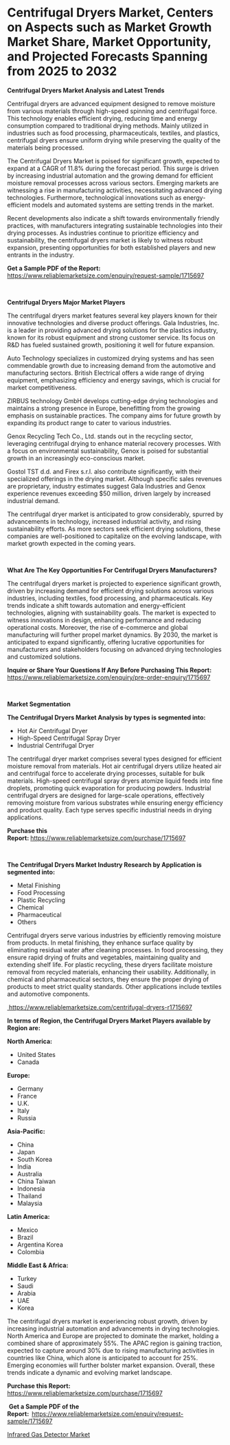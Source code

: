 <p><h1>Centrifugal Dryers Market, Centers on Aspects such as Market Growth Market Share, Market Opportunity, and Projected Forecasts Spanning from 2025 to 2032</h1></p><p><strong>Centrifugal Dryers Market Analysis and Latest Trends</strong></p>
<p><p>Centrifugal dryers are advanced equipment designed to remove moisture from various materials through high-speed spinning and centrifugal force. This technology enables efficient drying, reducing time and energy consumption compared to traditional drying methods. Mainly utilized in industries such as food processing, pharmaceuticals, textiles, and plastics, centrifugal dryers ensure uniform drying while preserving the quality of the materials being processed.</p><p>The Centrifugal Dryers Market is poised for significant growth, expected to expand at a CAGR of 11.8% during the forecast period. This surge is driven by increasing industrial automation and the growing demand for efficient moisture removal processes across various sectors. Emerging markets are witnessing a rise in manufacturing activities, necessitating advanced drying technologies. Furthermore, technological innovations such as energy-efficient models and automated systems are setting trends in the market.</p><p>Recent developments also indicate a shift towards environmentally friendly practices, with manufacturers integrating sustainable technologies into their drying processes. As industries continue to prioritize efficiency and sustainability, the centrifugal dryers market is likely to witness robust expansion, presenting opportunities for both established players and new entrants in the industry.</p></p>
<p><strong>Get a Sample PDF of the Report:&nbsp;</strong> <a href="https://www.reliablemarketsize.com/enquiry/request-sample/1715697?utm_campaign=2295&utm_medium=2&utm_source=Github&utm_content=ia&utm_term=19022025&utm_id=centrifugal-dryers">https://www.reliablemarketsize.com/enquiry/request-sample/1715697</a></p>
<p>&nbsp;</p>
<p><strong>Centrifugal Dryers Major Market Players</strong></p>
<p><p>The centrifugal dryers market features several key players known for their innovative technologies and diverse product offerings. Gala Industries, Inc. is a leader in providing advanced drying solutions for the plastics industry, known for its robust equipment and strong customer service. Its focus on R&D has fueled sustained growth, positioning it well for future expansion.</p><p>Auto Technology specializes in customized drying systems and has seen commendable growth due to increasing demand from the automotive and manufacturing sectors. British Electrical offers a wide range of drying equipment, emphasizing efficiency and energy savings, which is crucial for market competitiveness.</p><p>ZIRBUS technology GmbH develops cutting-edge drying technologies and maintains a strong presence in Europe, benefitting from the growing emphasis on sustainable practices. The company aims for future growth by expanding its product range to cater to various industries.</p><p>Genox Recycling Tech Co., Ltd. stands out in the recycling sector, leveraging centrifugal drying to enhance material recovery processes. With a focus on environmental sustainability, Genox is poised for substantial growth in an increasingly eco-conscious market.</p><p>Gostol TST d.d. and Firex s.r.l. also contribute significantly, with their specialized offerings in the drying market. Although specific sales revenues are proprietary, industry estimates suggest Gala Industries and Genox experience revenues exceeding $50 million, driven largely by increased industrial demand.</p><p>The centrifugal dryer market is anticipated to grow considerably, spurred by advancements in technology, increased industrial activity, and rising sustainability efforts. As more sectors seek efficient drying solutions, these companies are well-positioned to capitalize on the evolving landscape, with market growth expected in the coming years.</p></p>
<p>&nbsp;</p>
<p><strong>What Are The Key Opportunities For Centrifugal Dryers Manufacturers?</strong></p>
<p><p>The centrifugal dryers market is projected to experience significant growth, driven by increasing demand for efficient drying solutions across various industries, including textiles, food processing, and pharmaceuticals. Key trends indicate a shift towards automation and energy-efficient technologies, aligning with sustainability goals. The market is expected to witness innovations in design, enhancing performance and reducing operational costs. Moreover, the rise of e-commerce and global manufacturing will further propel market dynamics. By 2030, the market is anticipated to expand significantly, offering lucrative opportunities for manufacturers and stakeholders focusing on advanced drying technologies and customized solutions.</p></p>
<p><strong>Inquire or Share Your Questions If Any Before Purchasing This Report:</strong> <a href="https://www.reliablemarketsize.com/enquiry/pre-order-enquiry/1715697?utm_campaign=2295&utm_medium=2&utm_source=Github&utm_content=ia&utm_term=19022025&utm_id=centrifugal-dryers">https://www.reliablemarketsize.com/enquiry/pre-order-enquiry/1715697</a></p>
<p>&nbsp;</p>
<p><strong>Market Segmentation</strong></p>
<p><strong>The Centrifugal Dryers Market Analysis by types is segmented into:</strong></p>
<p><ul><li>Hot Air Centrifugal Dryer</li><li>High-Speed Centrifugal Spray Dryer</li><li>Industrial Centrifugal Dryer</li></ul></p>
<p><p>The centrifugal dryer market comprises several types designed for efficient moisture removal from materials. Hot air centrifugal dryers utilize heated air and centrifugal force to accelerate drying processes, suitable for bulk materials. High-speed centrifugal spray dryers atomize liquid feeds into fine droplets, promoting quick evaporation for producing powders. Industrial centrifugal dryers are designed for large-scale operations, effectively removing moisture from various substrates while ensuring energy efficiency and product quality. Each type serves specific industrial needs in drying applications.</p></p>
<p><strong>Purchase this Report:&nbsp;</strong><a href="https://www.reliablemarketsize.com/purchase/1715697?utm_campaign=2295&utm_medium=2&utm_source=Github&utm_content=ia&utm_term=19022025&utm_id=centrifugal-dryers">https://www.reliablemarketsize.com/purchase/1715697</a></p>
<p>&nbsp;</p>
<p><strong>The Centrifugal Dryers Market Industry Research by Application is segmented into:</strong></p>
<p><ul><li>Metal Finishing</li><li>Food Processing</li><li>Plastic Recycling</li><li>Chemical</li><li>Pharmaceutical</li><li>Others</li></ul></p>
<p><p>Centrifugal dryers serve various industries by efficiently removing moisture from products. In metal finishing, they enhance surface quality by eliminating residual water after cleaning processes. In food processing, they ensure rapid drying of fruits and vegetables, maintaining quality and extending shelf life. For plastic recycling, these dryers facilitate moisture removal from recycled materials, enhancing their usability. Additionally, in chemical and pharmaceutical sectors, they ensure the proper drying of products to meet strict quality standards. Other applications include textiles and automotive components.</p></p>
<p><a href="https://www.reliablemarketsize.com/centrifugal-dryers-r1715697?utm_campaign=2295&utm_medium=2&utm_source=Github&utm_content=ia&utm_term=19022025&utm_id=centrifugal-dryers">&nbsp;https://www.reliablemarketsize.com/centrifugal-dryers-r1715697</a></p>
<p><strong>In terms of Region, the Centrifugal Dryers Market Players available by Region are:</strong></p>
<p>
    <p> <strong> North America: </strong>
        <ul>
            <li>United States</li>
            <li>Canada</li>
        </ul>
        </p> 
    <p> <strong> Europe: </strong>
        <ul>
            <li>Germany</li>
            <li>France</li>
            <li>U.K.</li>
            <li>Italy</li>
            <li>Russia</li>
        </ul>
        </p> 
    <p> <strong> Asia-Pacific: </strong>
        <ul>
            <li>China</li>
            <li>Japan</li>
            <li>South Korea</li>
            <li>India</li>
            <li>Australia</li>
            <li>China Taiwan</li>
            <li>Indonesia</li>
            <li>Thailand</li>
            <li>Malaysia</li>
        </ul>
        </p> 
    <p> <strong> Latin America: </strong>
        <ul>
            <li>Mexico</li>
            <li>Brazil</li>
            <li>Argentina Korea</li>
            <li>Colombia</li>
        </ul>
        </p> 
    <p> <strong> Middle East & Africa: </strong>
        <ul>
            <li>Turkey</li>
            <li>Saudi</li>
            <li>Arabia</li>
            <li>UAE</li>
            <li>Korea</li>
        </ul>
    </p>
    </p>
<p><p>The centrifugal dryers market is experiencing robust growth, driven by increasing industrial automation and advancements in drying technologies. North America and Europe are projected to dominate the market, holding a combined share of approximately 55%. The APAC region is gaining traction, expected to capture around 30% due to rising manufacturing activities in countries like China, which alone is anticipated to account for 25%. Emerging economies will further bolster market expansion. Overall, these trends indicate a dynamic and evolving market landscape.</p></p>
<p><strong>Purchase this Report: </strong><a href="https://www.reliablemarketsize.com/purchase/1715697?utm_campaign=2295&utm_medium=2&utm_source=Github&utm_content=ia&utm_term=19022025&utm_id=centrifugal-dryers">https://www.reliablemarketsize.com/purchase/1715697</a></p>
<p>&nbsp;<strong>Get a Sample PDF of the Report:&nbsp;&nbsp;</strong><a href="https://www.reliablemarketsize.com/enquiry/request-sample/1715697?utm_campaign=2295&utm_medium=2&utm_source=Github&utm_content=ia&utm_term=19022025&utm_id=centrifugal-dryers">https://www.reliablemarketsize.com/enquiry/request-sample/1715697</a></p>
<p><strong></strong></p>
<p><p><a href="https://github.com/arvelm4nthig/Market-Research-Report-List-1/blob/main/infrared-gas-detector-market.md?utm_campaign=2295&utm_medium=2&utm_source=Github&utm_content=ia&utm_term=19022025&utm_id=centrifugal-dryers">Infrared Gas Detector Market</a></p></p>
